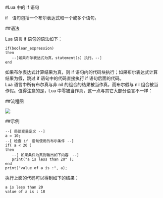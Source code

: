 #Lua 中的 if 语句  

if　语句包括一个布尔表达式和一个或多个语句。　　

##语法  

Lua 语言 if 语句的语法如下：  

```
if(boolean_expression)
then
   --[如果布尔表达式为真，statement(s) 执行。--]
end
```  

如果布尔表达式计算结果为真，则 if 语句内的代码块执行；如果布尔表达式计算结果为假，跳过 if 语句中的代码直接执行 if 语句后面的代码。  
Lua 语言中所有布尔真与非 nil 的组合的结果被当作真，而布尔假与 nil 组合被当作假。值得注意的是，Lua 中零被当作真，这一点与其它大部分语言不一样：  

##流程图  

![](http://www.tutorialspoint.com/lua/images/if_statement.jpg)

##示例  

```
--[ 局部变量定义 --]
a = 10;
--[ 检查 if　语句使用的布尔条件 --]
if( a < 20 )
then
   --[ 如果条件为真则输出如下内容　--]
   print("a is less than 20" );
end
print("value of a is :", a);
```  

执行上面的代码可以得到如下的结果：　　

```
a is less than 20
value of a is : 10
```
